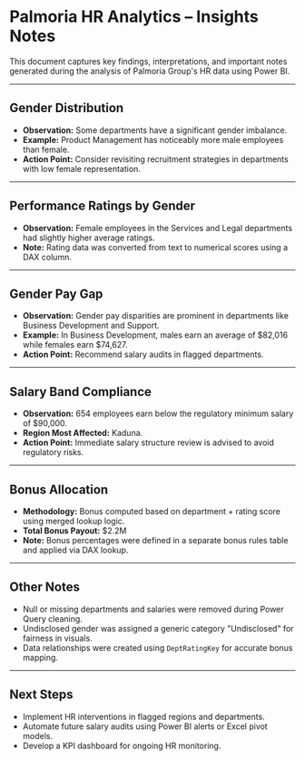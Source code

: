 # Palmoria HR Analytics – Insights Notes

This document captures key findings, interpretations, and important notes generated during the analysis of Palmoria Group's HR data using Power BI.

---

## Gender Distribution

- **Observation:** Some departments have a significant gender imbalance.
- **Example:** Product Management has noticeably more male employees than female.
- **Action Point:** Consider revisiting recruitment strategies in departments with low female representation.

---

## Performance Ratings by Gender

- **Observation:** Female employees in the Services and Legal departments had slightly higher average ratings.
- **Note:** Rating data was converted from text to numerical scores using a DAX column.

---

## Gender Pay Gap

- **Observation:** Gender pay disparities are prominent in departments like Business Development and Support.
- **Example:** In Business Development, males earn an average of $82,016 while females earn $74,627.
- **Action Point:** Recommend salary audits in flagged departments.

---

## Salary Band Compliance

- **Observation:** 654 employees earn below the regulatory minimum salary of $90,000.
- **Region Most Affected:** Kaduna.
- **Action Point:** Immediate salary structure review is advised to avoid regulatory risks.

---

## Bonus Allocation

- **Methodology:** Bonus computed based on department + rating score using merged lookup logic.
- **Total Bonus Payout:** $2.2M
- **Note:** Bonus percentages were defined in a separate bonus rules table and applied via DAX lookup.

---

## Other Notes

- Null or missing departments and salaries were removed during Power Query cleaning.
- Undisclosed gender was assigned a generic category "Undisclosed" for fairness in visuals.
- Data relationships were created using `DeptRatingKey` for accurate bonus mapping.

---

## Next Steps

- Implement HR interventions in flagged regions and departments.
- Automate future salary audits using Power BI alerts or Excel pivot models.
- Develop a KPI dashboard for ongoing HR monitoring.
